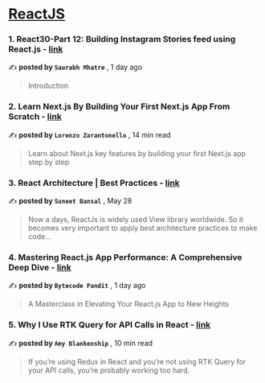 
<h1><a href=https://medium.com/tag/reactjs/recommended target="_blank" rel="noopener noreferrer">ReactJS</a></h1>
<h3>1. React30-Part 12: Building Instagram Stories feed using React.js - <a href=https://medium.com/@smhatre59/react30-part-12-building-instagram-stories-feed-using-react-js-1902463aa5a9?source=tag_recommended_feed---------0-84----------reactjs----------2a8d7d67_46be_495d_9fa9_40dcbde2a464------- target="_blank" rel="noopener noreferrer">link</a></h3>

✍️ **posted by `Saurabh Mhatre`** <date> , 1 day ago</date>

<blockquote>Introduction</blockquote>

<h3>2. Learn Next.js By Building Your First Next.js App From Scratch - <a href=https://medium.com/gitconnected/learn-next-js-by-building-your-first-next-js-app-from-scratch-8ec7cc93a9cb?source=tag_recommended_feed---------1-107----------reactjs----------2a8d7d67_46be_495d_9fa9_40dcbde2a464------- target="_blank" rel="noopener noreferrer">link</a></h3>

✍️ **posted by `Lorenzo Zarantonello`** <date> , 14 min read</date>

<blockquote>Learn about Next.js key features by building your first Next.js app step by step</blockquote>

<h3>3. React Architecture | Best Practices - <a href=https://medium.com/@bansal.suneet/react-architecture-best-practices-31102b78c038?source=tag_recommended_feed---------2-85----------reactjs----------2a8d7d67_46be_495d_9fa9_40dcbde2a464------- target="_blank" rel="noopener noreferrer">link</a></h3>

✍️ **posted by `Suneet Bansal`** <date> , May 28</date>

<blockquote>Now a days, ReactJs is widely used View library worldwide. So it becomes very important to apply best architecture practices to make code…</blockquote>

<h3>4. Mastering React.js App Performance: A Comprehensive Deep Dive - <a href=https://medium.com/@bytecodeagency/mastering-react-js-app-performance-a-comprehensive-deep-dive-15417a9202c4?source=tag_recommended_feed---------3-84----------reactjs----------2a8d7d67_46be_495d_9fa9_40dcbde2a464------- target="_blank" rel="noopener noreferrer">link</a></h3>

✍️ **posted by `Bytecode Pandit`** <date> , 1 day ago</date>

<blockquote>A Masterclass in Elevating Your React.js App to New Heights</blockquote>

<h3>5. Why I Use RTK Query for API Calls in React - <a href=https://medium.com/codex/why-i-use-rtk-query-for-api-calls-in-react-fee9e2a4538?source=tag_recommended_feed---------4-107----------reactjs----------2a8d7d67_46be_495d_9fa9_40dcbde2a464------- target="_blank" rel="noopener noreferrer">link</a></h3>

✍️ **posted by `Amy Blankenship`** <date> , 10 min read</date>

<blockquote>If you’re using Redux in React and you’re not using RTK Query for your API calls, you’re probably working too hard.</blockquote>

